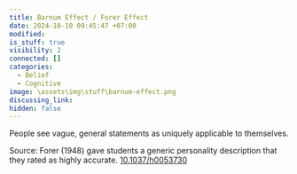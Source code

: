 ```yaml
---
title: Barnum Effect / Forer Effect
date: 2024-10-10 09:45:47 +07:00
modified: 
is_stuff: true
visibility: 2
connected: []
categories:
  - Belief
  - Cognitive
image: \assets\img\stuff\barnum-effect.png
discussing_link: 
hidden: false
---
```

People see vague, general statements as uniquely applicable to themselves.

Source: Forer (1948) gave students a generic personality description that they rated as highly accurate.
[10.1037/h0053730](https://doi.org/10.1037/h0053730)
